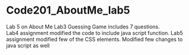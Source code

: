 # Code201_AboutMe_lab5
Lab 5 on About Me
Lab3 Guessing Game includes 7 questions.  
Lab4 assignment modified the code to include java script function.
 Lab5 assignment modified few of the CSS elements.  Modified few changes to java script as well
